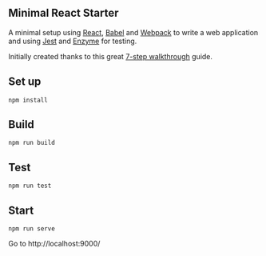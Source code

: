 Minimal React Starter
---

A minimal setup using [React](https://facebook.github.io/react/), [Babel](https://babeljs.io/) and [Webpack](https://webpack.js.org/) to write a web application and using [Jest](https://facebook.github.io/jest/) and [Enzyme](http://airbnb.io/enzyme/) for testing.

Initially created thanks to this great [7-step walkthrough](http://andrewhfarmer.com/build-your-own-starter/#0-intro) guide.


Set up
---
```
npm install
```

Build
---
```
npm run build
```

Test
---
```
npm run test
```

Start
---
```
npm run serve
```
Go to http://localhost:9000/
